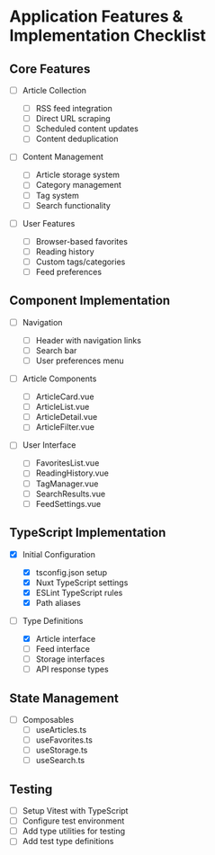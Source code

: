# Application Features & Implementation Checklist

## Core Features

- [ ] Article Collection

  - [ ] RSS feed integration
  - [ ] Direct URL scraping
  - [ ] Scheduled content updates
  - [ ] Content deduplication

- [ ] Content Management

  - [ ] Article storage system
  - [ ] Category management
  - [ ] Tag system
  - [ ] Search functionality

- [ ] User Features
  - [ ] Browser-based favorites
  - [ ] Reading history
  - [ ] Custom tags/categories
  - [ ] Feed preferences

## Component Implementation

- [ ] Navigation

  - [ ] Header with navigation links
  - [ ] Search bar
  - [ ] User preferences menu

- [ ] Article Components

  - [ ] ArticleCard.vue
  - [ ] ArticleList.vue
  - [ ] ArticleDetail.vue
  - [ ] ArticleFilter.vue

- [ ] User Interface
  - [ ] FavoritesList.vue
  - [ ] ReadingHistory.vue
  - [ ] TagManager.vue
  - [ ] SearchResults.vue
  - [ ] FeedSettings.vue

## TypeScript Implementation

- [x] Initial Configuration

  - [x] tsconfig.json setup
  - [x] Nuxt TypeScript settings
  - [x] ESLint TypeScript rules
  - [x] Path aliases

- [ ] Type Definitions
  - [x] Article interface
  - [ ] Feed interface
  - [ ] Storage interfaces
  - [ ] API response types

## State Management

- [ ] Composables
  - [ ] useArticles.ts
  - [ ] useFavorites.ts
  - [ ] useStorage.ts
  - [ ] useSearch.ts

## Testing

- [ ] Setup Vitest with TypeScript
- [ ] Configure test environment
- [ ] Add type utilities for testing
- [ ] Add test type definitions
